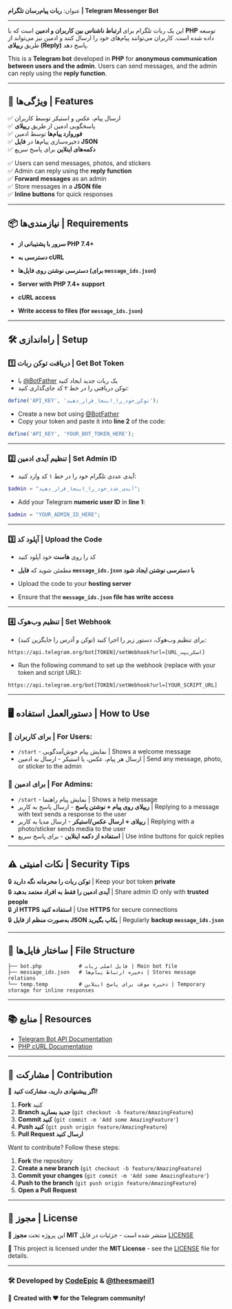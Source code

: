 عنوان: **ربات پیام‌رسان تلگرام | Telegram Messenger Bot**  

---

این یک ربات تلگرام برای **ارتباط ناشناس بین کاربران و ادمین** است که با **PHP** توسعه داده شده است. کاربران می‌توانند پیام‌های خود را ارسال کنند و ادمین نیز می‌تواند از طریق **ریپلای (Reply)** پاسخ دهد.  

This is a **Telegram bot** developed in **PHP** for **anonymous communication between users and the admin**. Users can send messages, and the admin can reply using the **reply function**.

---

## 🚀 ویژگی‌ها | Features  
✅ ارسال پیام، عکس و استیکر توسط کاربران  
✅ پاسخگویی ادمین از طریق **ریپلای**  
✅ **فوروارد پیام‌ها** توسط ادمین  
✅ ذخیره‌سازی پیام‌ها در **فایل JSON**  
✅ **دکمه‌های اینلاین** برای پاسخ سریع  

✅ Users can send messages, photos, and stickers  
✅ Admin can reply using the **reply function**  
✅ **Forward messages** as an admin  
✅ Store messages in a **JSON file**  
✅ **Inline buttons** for quick responses  

---

## 📦 نیازمندی‌ها | Requirements  
- **سرور با پشتیبانی از PHP 7.4+**  
- **دسترسی به cURL**  
- **دسترسی نوشتن روی فایل‌ها (برای `message_ids.json`)**  

- **Server with PHP 7.4+ support**  
- **cURL access**  
- **Write access to files (for `message_ids.json`)**  

---

## 🛠️ راه‌اندازی | Setup  

### **1️⃣ دریافت توکن ربات | Get Bot Token**  
- با [@BotFather](https://t.me/BotFather) یک ربات جدید ایجاد کنید  
- توکن دریافتی را در خط ۲ کد جای‌گذاری کنید:  

```php
define('API_KEY', 'توکن_خود_را_اینجا_قرار_دهید');  
```

- Create a new bot using [@BotFather](https://t.me/BotFather)  
- Copy your token and paste it into **line 2** of the code:

```php
define('API_KEY', 'YOUR_BOT_TOKEN_HERE');  
```

---

### **2️⃣ تنظیم آیدی ادمین | Set Admin ID**  
- آیدی عددی تلگرام خود را در خط ۱ کد وارد کنید:  

```php
$admin = "آیدی_عدد_خود_را_اینجا_قرار_دهید";  
```

- Add your Telegram **numeric user ID** in **line 1**:  

```php
$admin = "YOUR_ADMIN_ID_HERE";  
```

---

### **3️⃣ آپلود کد | Upload the Code**  
- کد را روی **هاست** خود آپلود کنید  
- مطمئن شوید که **فایل `message_ids.json` با دسترسی نوشتن ایجاد شود**  

- Upload the code to your **hosting server**  
- Ensure that the **`message_ids.json` file has write access**  

---

### **4️⃣ تنظیم وب‌هوک | Set Webhook**  
- برای تنظیم وب‌هوک، دستور زیر را اجرا کنید (توکن و آدرس را جایگزین کنید):  

```
https://api.telegram.org/bot[TOKEN]/setWebhook?url=[URL_اسکریپت]
```

- Run the following command to set up the webhook (replace with your token and script URL):  

```
https://api.telegram.org/bot[TOKEN]/setWebhook?url=[YOUR_SCRIPT_URL]
```

---

## 🖥️ دستورالعمل استفاده | How to Use  

### **📌 برای کاربران | For Users:**  
- `/start` - نمایش پیام خوش‌آمدگویی | Shows a welcome message  
- ارسال هر پیام، عکس، یا استیکر - ارسال به ادمین | Send any message, photo, or sticker to the admin  

### **🔧 برای ادمین | For Admins:**  
- `/start` - نمایش پیام راهنما | Shows a help message  
- **ریپلای روی پیام + نوشتن پاسخ** - ارسال پاسخ به کاربر | Replying to a message with text sends a response to the user  
- **ریپلای + ارسال عکس/استیکر** - ارسال مدیا به کاربر | Replying with a photo/sticker sends media to the user  
- **استفاده از دکمه اینلاین** - برای پاسخ سریع | Use inline buttons for quick replies  

---

## ⚠️ نکات امنیتی | Security Tips  
🔒 **توکن ربات را محرمانه نگه دارید** | Keep your bot token **private**  
🔒 **آیدی ادمین را فقط به افراد معتمد بدهید** | Share admin ID only with **trusted people**  
🔒 **از HTTPS استفاده کنید** | Use **HTTPS** for secure connections  
🔒 **به‌صورت منظم از فایل JSON بکاپ بگیرید** | Regularly **backup `message_ids.json`**  

---

## 📄 ساختار فایل‌ها | File Structure  

```
├── bot.php            # فایل اصلی ربات | Main bot file
├── message_ids.json   # ذخیره ارتباط پیام‌ها | Stores message relations
└── temp.temp          # ذخیره موقت برای پاسخ اینلاین | Temporary storage for inline responses
```

---

## 📚 منابع | Resources  
- [Telegram Bot API Documentation](https://core.telegram.org/bots/api)  
- [PHP cURL Documentation](https://www.php.net/manual/en/book.curl.php)  

---

## 🤝 مشارکت | Contribution  
👥 **اگر پیشنهادی دارید، مشارکت کنید!**  

1. **Fork** کنید  
2. **Branch جدید بسازید** (`git checkout -b feature/AmazingFeature`)  
3. **Commit کنید** (`git commit -m 'Add some AmazingFeature'`)  
4. **Push کنید** (`git push origin feature/AmazingFeature`)  
5. **Pull Request ارسال کنید**  

Want to contribute? Follow these steps:  

1. **Fork** the repository  
2. **Create a new branch** (`git checkout -b feature/AmazingFeature`)  
3. **Commit your changes** (`git commit -m 'Add some AmazingFeature'`)  
4. **Push to the branch** (`git push origin feature/AmazingFeature`)  
5. **Open a Pull Request**  

---

## 📜 مجوز | License  
📄 این پروژه تحت **مجوز MIT** منتشر شده است - جزئیات در فایل [LICENSE](LICENSE)  

📄 This project is licensed under the **MIT License** - see the [LICENSE](LICENSE) file for details.  

---

### **🛠 Developed by [CodeEpic](https://codeepic.ir) & [@theesmaeil1](https://t.me/theesmaeil1)**  
🚀 **Created with ❤️ for the Telegram community!**
